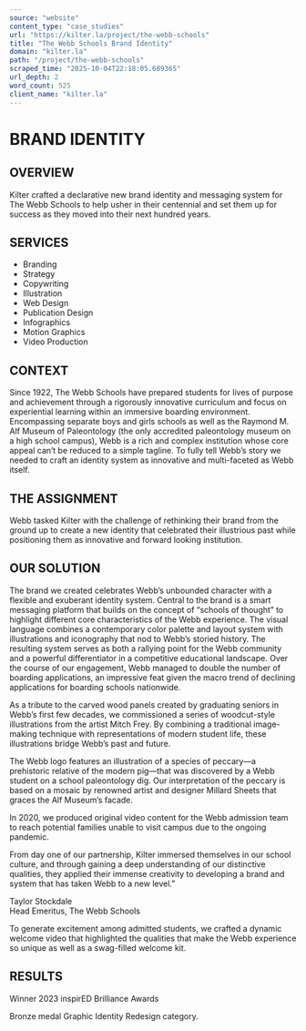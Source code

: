 ```yaml
---
source: "website"
content_type: "case_studies"
url: "https://kilter.la/project/the-webb-schools"
title: "The Webb Schools Brand Identity"
domain: "kilter.la"
path: "/project/the-webb-schools"
scraped_time: "2025-10-04T22:18:05.689365"
url_depth: 2
word_count: 525
client_name: "kilter.la"
---
```


# BRAND IDENTITY

## OVERVIEW

Kilter crafted a declarative new brand identity and messaging system for The Webb Schools to help usher in their centennial and set them up for success as they moved into their next hundred years.

## SERVICES

* Branding
* Strategy
* Copywriting
* Illustration
* Web Design  
* Publication Design
* Infographics
* Motion Graphics
* Video Production

## CONTEXT

Since 1922, The Webb Schools have prepared students for lives of purpose and achievement through a rigorously innovative curriculum and focus on experiential learning within an immersive boarding environment. Encompassing separate boys and girls schools as well as the Raymond M. Alf Museum of Paleontology (the only accredited paleontology museum on a high school campus), Webb is a rich and complex institution whose core appeal can’t be reduced to a simple tagline. To fully tell Webb’s story we needed to craft an identity system as innovative and multi-faceted as Webb itself.

## THE ASSIGNMENT

Webb tasked Kilter with the challenge of rethinking their brand from the ground up to create a new identity that celebrated their illustrious past while positioning them as innovative and forward looking institution.

## OUR SOLUTION

The brand we created celebrates Webb’s unbounded character with a flexible and exuberant identity system. Central to the brand is a smart messaging platform that builds on the concept of “schools of thought” to highlight different core characteristics of the Webb experience. The visual language combines a contemporary color palette and layout system with illustrations and iconography that nod to Webb’s storied history. The resulting system serves as both a rallying point for the Webb community and a powerful differentiator in a competitive educational landscape. Over the course of our engagement, Webb managed to double the number of boarding applications, an impressive feat given the macro trend of declining applications for boarding schools nationwide.

As a tribute to the carved wood panels created by graduating seniors in Webb’s first few decades, we commissioned a series of woodcut-style illustrations from the artist Mitch Frey. By combining a traditional image-making technique with representations of modern student life, these illustrations bridge Webb’s past and future.

The Webb logo features an illustration of a species of peccary—a prehistoric relative of the modern pig—that was discovered by a Webb student on a school paleontology dig. Our interpretation of the peccary is based on a mosaic by renowned artist and designer Millard Sheets that graces the Alf Museum’s facade.

In 2020, we produced original video content for the Webb admission team to reach potential families unable to visit campus due to the ongoing pandemic.

From day one of our partnership, Kilter immersed themselves in our school culture, and through gaining a deep understanding of our distinctive qualities, they applied their immense creativity to developing a brand and system that has taken Webb to a new level.”

Taylor Stockdale  
Head Emeritus, The Webb Schools

To generate excitement among admitted students, we crafted a dynamic welcome video that highlighted the qualities that make the Webb experience so unique as well as a swag-filled welcome kit.

## RESULTS

Winner 2023 inspirED Brilliance Awards

Bronze medal Graphic Identity Redesign category.